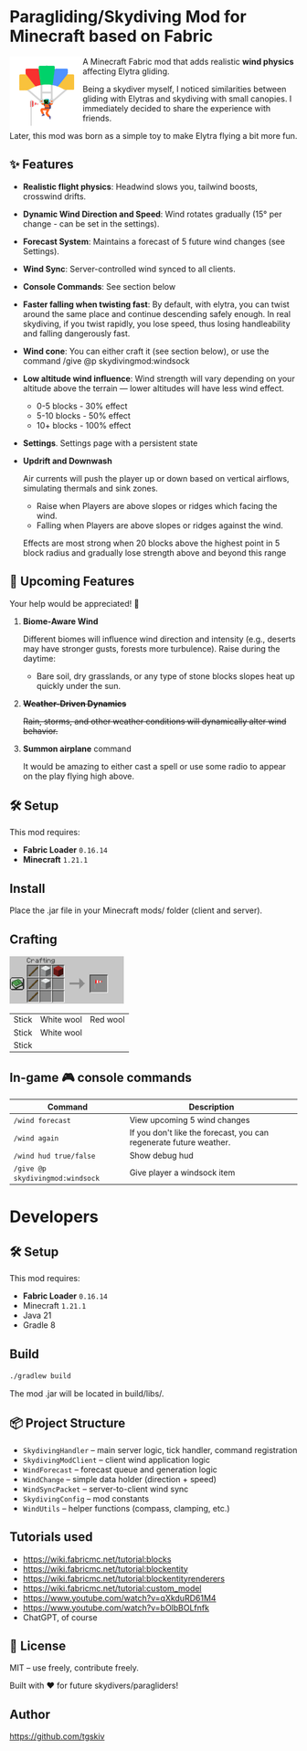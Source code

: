 # Paragliding/Skydiving Mod for Minecraft based on Fabric

<img align="left" alt="Mod logo" width="128" height="128" src="src/main/resources/assets/skydivingmod/icon.png">

A Minecraft Fabric mod that adds realistic **wind physics** affecting Elytra gliding.

Being a skydiver myself, I noticed similarities between gliding with Elytras
and skydiving with small canopies. I immediately decided to share the experience
with friends.

Later, this mod was born as a simple toy to make Elytra flying a bit more fun.


## ✨ Features

- **Realistic flight physics**: Headwind slows you, tailwind boosts, crosswind drifts.
- **Dynamic Wind Direction and Speed**: Wind rotates gradually (15° per change - can be set in the settings).
- **Forecast System**: Maintains a forecast of 5 future wind changes (see Settings).
- **Wind Sync**: Server-controlled wind synced to all clients.
- **Console Commands**: See section below
- **Faster falling when twisting fast**: By default, with elytra, you can twist around the same place and continue descending safely enough. In real skydiving, if you twist rapidly, you lose speed, thus losing handleability and falling dangerously fast.
- **Wind cone**: You can either craft it (see section below), or use the command /give @p skydivingmod:windsock
- **Low altitude wind influence**:
  Wind strength will vary depending on your altitude above the terrain — lower altitudes will have less wind effect.
  - 0-5 blocks - 30% effect
  - 5-10 blocks - 50% effect
  - 10+ blocks - 100% effect
- **Settings**. Settings page with a persistent state
- **Updrift and Downwash**

  Air currents will push the player up or down based on vertical airflows, simulating thermals and sink zones.
  - Raise when Players are above slopes or ridges which facing the wind.
  - Falling when Players are above slopes or ridges against the wind.

  Effects are most strong when 20 blocks above the highest point in 5 block radius and gradually lose strength above and beyond this range


## 🧪 Upcoming Features

Your help would be appreciated! 💖

1. **Biome-Aware Wind**

   Different biomes will influence wind direction and intensity (e.g., deserts may have stronger gusts, forests more turbulence).
   Raise during the daytime:
   - Bare soil, dry grasslands, or any type of stone blocks slopes heat up quickly under the sun.

2. ~~**Weather-Driven Dynamics**~~

   ~~Rain, storms, and other weather conditions will dynamically alter wind behavior.~~

3. **Summon airplane** command

   It would be amazing to either cast a spell or use some radio to appear on the play flying high above.

## 🛠 Setup

This mod requires:

- **Fabric Loader** `0.16.14`
- **Minecraft** `1.21.1`

## Install

Place the .jar file in your Minecraft mods/ folder (client and server).

## Crafting

<img alt="Mod logo" width="200" height="" src="docs/crafting.png">

| | | |
| - | - | - | 
| Stick | White wool | Red wool |
| Stick | White wool | |
| Stick | | |

## In-game 🎮 console commands

| Command                | Description                                                        |
|------------------------|--------------------------------------------------------------------|
| `/wind forecast`       | View upcoming 5 wind changes                                       |
| `/wind again`          | If you don't like the forecast, you can regenerate future weather. |
| `/wind hud true/false` | Show debug hud                                                     |
| `/give @p skydivingmod:windsock` | Give player a windsock item                                        |

# Developers

## 🛠 Setup

This mod requires:

- **Fabric Loader** `0.16.14`
- Minecraft `1.21.1`
- Java 21
- Gradle 8


## Build

```bash
./gradlew build
```

The mod .jar will be located in build/libs/.




## 📦 Project Structure

* `SkydivingHandler` – main server logic, tick handler, command registration
* `SkydivingModClient` – client wind application logic
* `WindForecast` – forecast queue and generation logic
* `WindChange` – simple data holder (direction + speed)
* `WindSyncPacket` – server-to-client wind sync
* `SkydivingConfig` – mod constants
* `WindUtils` – helper functions (compass, clamping, etc.)

## Tutorials used

- https://wiki.fabricmc.net/tutorial:blocks
- https://wiki.fabricmc.net/tutorial:blockentity
- https://wiki.fabricmc.net/tutorial:blockentityrenderers
- https://wiki.fabricmc.net/tutorial:custom_model
- https://www.youtube.com/watch?v=qXkduRD61M4
- https://www.youtube.com/watch?v=bOlbBOLfnfk
- ChatGPT, of course

## 🔗 License

MIT – use freely, contribute freely.

Built with ❤️ for future skydivers/paragliders!

## Author

https://github.com/tgskiv
